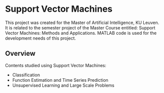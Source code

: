 # Support Vector Machines
This project was created for the Master of Artificial Intelligence, KU Leuven. It is related to the semester project of the Master Course entitled: 
Support Vector Machines: Methods and Applications. MATLAB code is used for the development needs of this project.

## Overview

Contents studied using Support Vector Machines:
* Classification
* Function Estimation and Time Series Prediction
* Unsupervised Learning and Large Scale Problems
